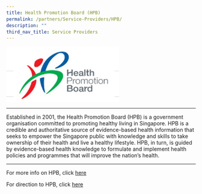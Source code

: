 ```yaml
---
title: Health Promotion Board (HPB)
permalink: /partners/Service-Providers/HPB/
description: ""
third_nav_title: Service Providers
---
```

<tr>  
		<td><img src="/images/Health%20Promotion%20Board.jpg" 
						 style="width:300px;"/></td>  	
  </tr>   
	
------------------------------------------

Established in 2001, the Health Promotion Board (HPB) is a government organisation committed to promoting healthy living in Singapore. HPB is a credible and authoritative source of evidence-based health information that seeks to empower the Singapore public with knowledge and skills to take ownership of their health and live a healthy lifestyle. HPB, in turn, is guided by evidence-based health knowledge to formulate and implement health policies and programmes that will improve the nation’s health.

-----------------------------------------------

For more info on HPB, click [here](https://www.hpb.gov.sg/)


For direction to HPB, click [here](https://www.google.com/maps/place/Health+Promotion+Board/@1.2797007,103.8384383,17z/data=!3m2!4b1!5s0x31da1971e2b1e43f:0xd5224e6715a20f52!4m5!3m4!1s0x31da196e1e5c1ffd:0x14a9d62628849cb1!8m2!3d1.2797007!4d103.8384383)